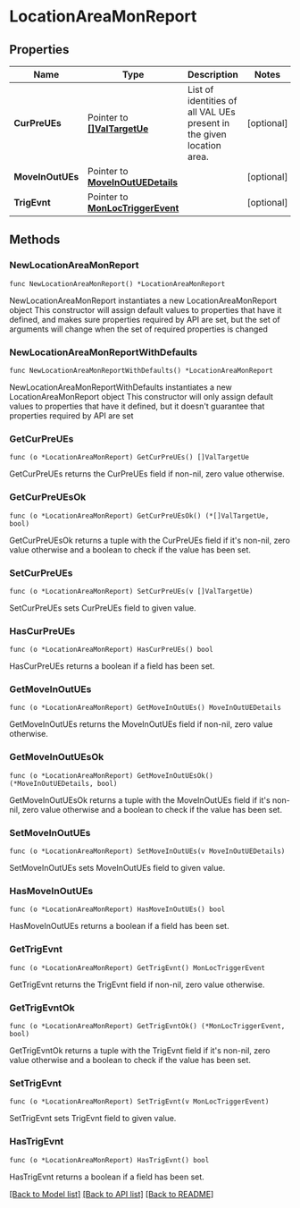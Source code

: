 # LocationAreaMonReport

## Properties

Name | Type | Description | Notes
------------ | ------------- | ------------- | -------------
**CurPreUEs** | Pointer to [**[]ValTargetUe**](ValTargetUe.md) | List of identities of all VAL UEs present in the given location area. | [optional] 
**MoveInOutUEs** | Pointer to [**MoveInOutUEDetails**](MoveInOutUEDetails.md) |  | [optional] 
**TrigEvnt** | Pointer to [**MonLocTriggerEvent**](MonLocTriggerEvent.md) |  | [optional] 

## Methods

### NewLocationAreaMonReport

`func NewLocationAreaMonReport() *LocationAreaMonReport`

NewLocationAreaMonReport instantiates a new LocationAreaMonReport object
This constructor will assign default values to properties that have it defined,
and makes sure properties required by API are set, but the set of arguments
will change when the set of required properties is changed

### NewLocationAreaMonReportWithDefaults

`func NewLocationAreaMonReportWithDefaults() *LocationAreaMonReport`

NewLocationAreaMonReportWithDefaults instantiates a new LocationAreaMonReport object
This constructor will only assign default values to properties that have it defined,
but it doesn't guarantee that properties required by API are set

### GetCurPreUEs

`func (o *LocationAreaMonReport) GetCurPreUEs() []ValTargetUe`

GetCurPreUEs returns the CurPreUEs field if non-nil, zero value otherwise.

### GetCurPreUEsOk

`func (o *LocationAreaMonReport) GetCurPreUEsOk() (*[]ValTargetUe, bool)`

GetCurPreUEsOk returns a tuple with the CurPreUEs field if it's non-nil, zero value otherwise
and a boolean to check if the value has been set.

### SetCurPreUEs

`func (o *LocationAreaMonReport) SetCurPreUEs(v []ValTargetUe)`

SetCurPreUEs sets CurPreUEs field to given value.

### HasCurPreUEs

`func (o *LocationAreaMonReport) HasCurPreUEs() bool`

HasCurPreUEs returns a boolean if a field has been set.

### GetMoveInOutUEs

`func (o *LocationAreaMonReport) GetMoveInOutUEs() MoveInOutUEDetails`

GetMoveInOutUEs returns the MoveInOutUEs field if non-nil, zero value otherwise.

### GetMoveInOutUEsOk

`func (o *LocationAreaMonReport) GetMoveInOutUEsOk() (*MoveInOutUEDetails, bool)`

GetMoveInOutUEsOk returns a tuple with the MoveInOutUEs field if it's non-nil, zero value otherwise
and a boolean to check if the value has been set.

### SetMoveInOutUEs

`func (o *LocationAreaMonReport) SetMoveInOutUEs(v MoveInOutUEDetails)`

SetMoveInOutUEs sets MoveInOutUEs field to given value.

### HasMoveInOutUEs

`func (o *LocationAreaMonReport) HasMoveInOutUEs() bool`

HasMoveInOutUEs returns a boolean if a field has been set.

### GetTrigEvnt

`func (o *LocationAreaMonReport) GetTrigEvnt() MonLocTriggerEvent`

GetTrigEvnt returns the TrigEvnt field if non-nil, zero value otherwise.

### GetTrigEvntOk

`func (o *LocationAreaMonReport) GetTrigEvntOk() (*MonLocTriggerEvent, bool)`

GetTrigEvntOk returns a tuple with the TrigEvnt field if it's non-nil, zero value otherwise
and a boolean to check if the value has been set.

### SetTrigEvnt

`func (o *LocationAreaMonReport) SetTrigEvnt(v MonLocTriggerEvent)`

SetTrigEvnt sets TrigEvnt field to given value.

### HasTrigEvnt

`func (o *LocationAreaMonReport) HasTrigEvnt() bool`

HasTrigEvnt returns a boolean if a field has been set.


[[Back to Model list]](../README.md#documentation-for-models) [[Back to API list]](../README.md#documentation-for-api-endpoints) [[Back to README]](../README.md)



